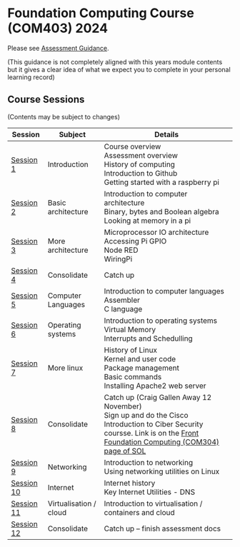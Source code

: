 
# Foundation Computing Course (COM403) 2024

Please see [Assessment Guidance](../sessions/AssessmentGuidance.md). 

(This guidance is not completely aligned with this years module contents but it gives a clear idea of what we expect you to complete in your personal learning record)

## Course Sessions

(Contents may be subject to changes)

|Session      |Subject  |Details|
| -------- | ------- | ------|
| [Session 1](../sessions/session1) |Introduction|Course overview<br>Assessment overview<br>History of computing<br>Introduction to Github<BR>Getting started with a raspberry pi|
| [Session 2](../sessions/session2)|Basic architecture|Introduction to computer architecture<br>Binary, bytes and Boolean algebra<br>Looking at memory in a pi|
| [Session 3](../sessions/session3)|More architecture|Microprocessor IO architecture<br>Accessing Pi GPIO<BR>Node RED<BR>WiringPi|
| [Session 4](../sessions/session4)|Consolidate|Catch up|
| [Session 5](../sessions/session5)|Computer Languages|Introduction to computer languages<br>Assembler<br>C language|
| [Session 6](../sessions/session6)|Operating systems|Introduction to operating systems<br>Virtual Memory<br>Interrupts and Schedulling|
| [Session 7](../sessions/session7)|More linux|History of Linux<br>Kernel and user code<br>Package management<br>Basic commands<br>Installing Apache2 web server|
| [Session 8](../sessions/session8)|Consolidate|Catch up (Craig Gallen Away 12 November)<br>Sign up and do the Cisco Introduction to Ciber Security coursse. Link is on the [Front Foundation Computing (COM304) page of SOL](https://learn.solent.ac.uk/course/view.php?id=58796&section=0)|
| [Session 9](../sessions/session9)|Networking|Introduction to networking<br>Using networking utilities on Linux|
| [Session 10](../sessions/session10)|Internet|Internet history<br>Key Internet Utilities - DNS|
| [Session 11](../sessions/session11)|Virtualisation / cloud|Introduction to virtualisation / containers and cloud|
| [Session 12](../sessions/session12)|Consolidate|Catch up – finish assessment docs|

